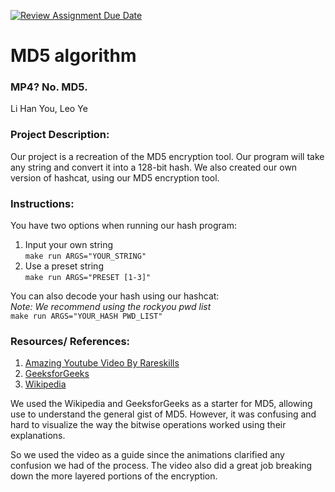 [![Review Assignment Due Date](https://classroom.github.com/assets/deadline-readme-button-22041afd0340ce965d47ae6ef1cefeee28c7c493a6346c4f15d667ab976d596c.svg)](https://classroom.github.com/a/am3xLbu5)
# MD5 algorithm
 
### MP4? No. MD5.

Li Han You, Leo Ye
       
### Project Description:

Our project is a recreation of the MD5 encryption tool. Our program will take any string and convert it into a 128-bit hash.
We also created our own version of hashcat, using our MD5 encryption tool. 
  
### Instructions:

You have two options when running our hash program:   
1. Input your own string    
`make run ARGS="YOUR_STRING"`
2. Use a preset string     
`make run ARGS="PRESET [1-3]"`

You can also decode your hash using our hashcat:  
*Note: We recommend using the rockyou pwd list*            
`make run ARGS="YOUR_HASH PWD_LIST"`

### Resources/ References:

1. [Amazing Youtube Video By Rareskills](https://www.youtube.com/watch?v=5MiMK45gkTY)
2. [GeeksforGeeks](https://www.geeksforgeeks.org/what-is-the-md5-algorithm/)   
3. [Wikipedia](https://en.wikipedia.org/wiki/MD5) 

We used the Wikipedia and GeeksforGeeks as a starter for MD5, allowing use to understand the general gist of MD5.
However, it was confusing and hard to visualize the way the bitwise operations worked using their explanations. 

So we used the video as a guide since the animations clarified any confusion we had of the process.
The video also did a great job breaking down the more layered portions of the encryption.    